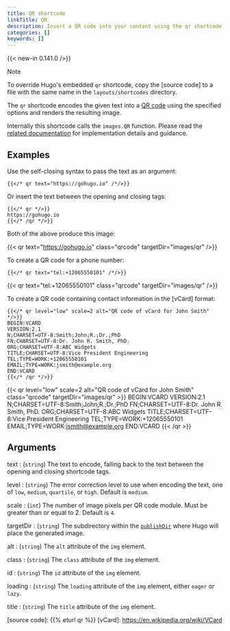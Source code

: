 ```yaml
---
title: QR shortcode
linkTitle: QR
description: Insert a QR code into your content using the qr shortcode.
categories: []
keywords: []
---
```


{{< new-in 0.141.0 />}}

> [!note]
> To override Hugo's embedded `qr` shortcode, copy the [source code] to a file with the same name in the `layouts/shortcodes` directory.

The `qr` shortcode encodes the given text into a [QR code] using the specified options and renders the resulting image.

Internally this shortcode calls the `images.QR` function. Please read the [related documentation] for implementation details and guidance.

## Examples

Use the self-closing syntax to pass the text as an argument:

```text
{{</* qr text="https://gohugo.io" /*/>}}
```

Or insert the text between the opening and closing tags:

```text
{{</* qr */>}}
https://gohugo.io
{{</* /qr */>}}
```

Both of the above produce this image:

{{< qr text="https://gohugo.io" class="qrcode" targetDir="images/qr" />}}

To create a QR code for a phone number:

```text
{{</* qr text="tel:+12065550101" /*/>}}
```

{{< qr text="tel:+12065550101" class="qrcode" targetDir="images/qr" />}}

To create a QR code containing contact information in the [vCard] format:

```text
{{</* qr level="low" scale=2 alt="QR code of vCard for John Smith" */>}}
BEGIN:VCARD
VERSION:2.1
N;CHARSET=UTF-8:Smith;John;R.;Dr.;PhD
FN;CHARSET=UTF-8:Dr. John R. Smith, PhD.
ORG;CHARSET=UTF-8:ABC Widgets
TITLE;CHARSET=UTF-8:Vice President Engineering
TEL;TYPE=WORK:+12065550101
EMAIL;TYPE=WORK:jsmith@example.org
END:VCARD
{{</* /qr */>}}
```

{{< qr level="low" scale=2 alt="QR code of vCard for John Smith" class="qrcode" targetDir="images/qr" >}}
BEGIN:VCARD
VERSION:2.1
N;CHARSET=UTF-8:Smith;John;R.;Dr.;PhD
FN;CHARSET=UTF-8:Dr. John R. Smith, PhD.
ORG;CHARSET=UTF-8:ABC Widgets
TITLE;CHARSET=UTF-8:Vice President Engineering
TEL;TYPE=WORK:+12065550101
EMAIL;TYPE=WORK:jsmith@example.org
END:VCARD
{{< /qr >}}

## Arguments

text
: (`string`) The text to encode, falling back to the text between the opening and closing shortcode tags.

level
: (`string`) The error correction level to use when encoding the text, one of `low`, `medium`, `quartile`, or `high`. Default is `medium`.

scale
: (`int`) The number of image pixels per QR code module. Must be greater than or equal to 2. Default is `4`.

targetDir
: (`string`) The subdirectory within the [`publishDir`] where Hugo will place the generated image.

alt
: (`string`) The `alt` attribute of the `img` element.

class
: (`string`) The `class` attribute of the `img` element.

id
: (`string`) The `id` attribute of the `img` element.

loading
: (`string`) The `loading` attribute of the `img` element, either `eager` or `lazy`.

title
: (`string`) The `title` attribute of the `img` element.

[`publishDir`]: /configuration/all/#publishdir
[QR code]: https://en.wikipedia.org/wiki/QR_code
[related documentation]: /functions/images/qr/
[source code]: {{% eturl qr %}}
[vCard]: https://en.wikipedia.org/wiki/VCard
